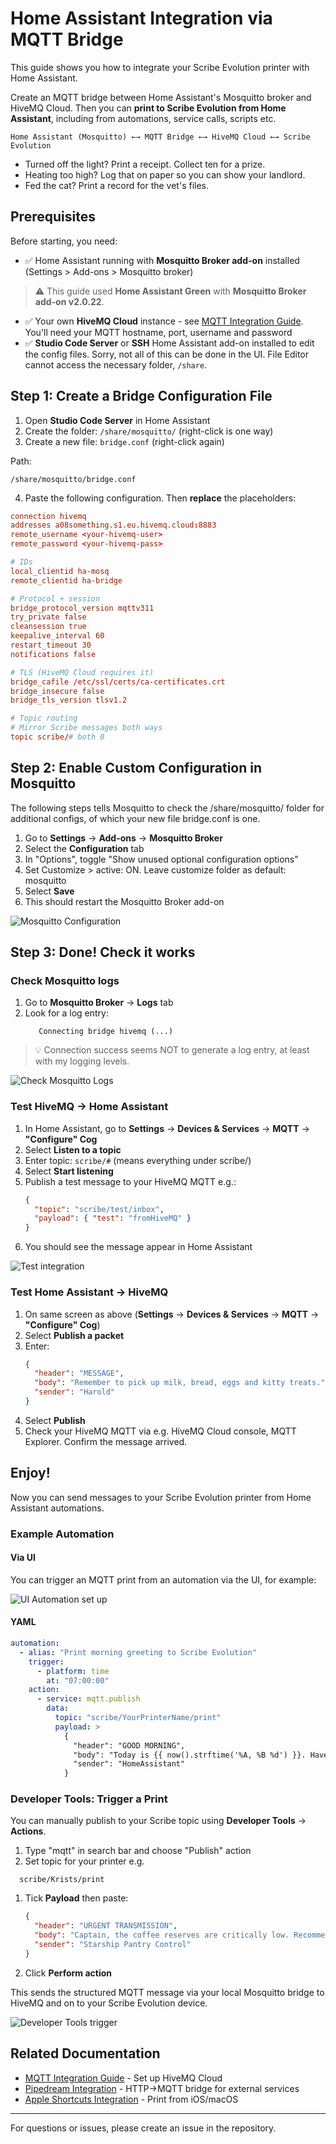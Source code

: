 # Home Assistant Integration via MQTT Bridge

This guide shows you how to integrate your Scribe Evolution printer with Home Assistant.

Create an MQTT bridge between Home Assistant's Mosquitto broker and HiveMQ Cloud. Then you can **print to Scribe Evolution from Home Assistant**, including from automations, service calls, scripts etc.

```
Home Assistant (Mosquitto) ←→ MQTT Bridge ←→ HiveMQ Cloud ←→ Scribe Evolution
```

- Turned off the light? Print a receipt. Collect ten for a prize.
- Heating too high? Log that on paper so you can show your landlord.
- Fed the cat? Print a record for the vet's files.

## Prerequisites

Before starting, you need:

- ✅ Home Assistant running with **Mosquitto Broker add-on** installed (Settings > Add-ons > Mosquitto broker)

> ⚠️ This guide used **Home Assistant Green** with **Mosquitto Broker add-on v2.0.22**.

- ✅ Your own **HiveMQ Cloud** instance - see [MQTT Integration Guide](mqtt-integration.md). You'll need your MQTT hostname, port, username and password
- ✅ **Studio Code Server** or **SSH** Home Assistant add-on installed to edit the config files. Sorry, not all of this can be done in the UI. File Editor cannot access the necessary folder, `/share`.

## Step 1: Create a Bridge Configuration File

1. Open **Studio Code Server** in Home Assistant
2. Create the folder: `/share/mosquitto/` (right-click is one way)
3. Create a new file: `bridge.conf` (right-click again)

Path:

```
/share/mosquitto/bridge.conf
```

4. Paste the following configuration. Then **replace** the placeholders:

```conf
connection hivemq
addresses a08something.s1.eu.hivemq.cloud:8883
remote_username <your-hivemq-user>
remote_password <your-hivemq-pass>

# IDs
local_clientid ha-mosq
remote_clientid ha-bridge

# Protocol + session
bridge_protocol_version mqttv311
try_private false
cleansession true
keepalive_interval 60
restart_timeout 30
notifications false

# TLS (HiveMQ Cloud requires it)
bridge_cafile /etc/ssl/certs/ca-certificates.crt
bridge_insecure false
bridge_tls_version tlsv1.2

# Topic routing
# Mirror Scribe messages both ways
topic scribe/# both 0
```

## Step 2: Enable Custom Configuration in Mosquitto

The following steps tells Mosquitto to check the /share/mosquitto/ folder for additional configs, of which your new file bridge.conf is one.

1. Go to **Settings** → **Add-ons** → **Mosquitto Broker**
2. Select the **Configuration** tab
3. In "Options", toggle "Show unused optional configuration options"
4. Set Customize > active: ON. Leave customize folder as default: mosquitto
5. Select **Save**
6. This should restart the Mosquitto Broker add-on

![Mosquitto Configuration](assets/screenshots/mqtt/mosquitto-bridge/mosquitto-bridge1.png)

## Step 3: Done! Check it works

### Check Mosquitto logs

1. Go to **Mosquitto Broker** → **Logs** tab
2. Look for a log entry:
   ```
      Connecting bridge hivemq (...)
   ```

> 💡 Connection success seems NOT to generate a log entry, at least with my logging levels.

![Check Mosquitto Logs](assets/screenshots/mqtt/mosquitto-bridge/mosquitto-bridge2.png)

### Test HiveMQ → Home Assistant

1. In Home Assistant, go to **Settings** → **Devices & Services** → **MQTT** → **"Configure" Cog**
2. Select **Listen to a topic**
3. Enter topic: `scribe/#` (means everything under scribe/)
4. Select **Start listening**
5. Publish a test message to your HiveMQ MQTT e.g.:
   ```json
   {
     "topic": "scribe/test/inbox",
     "payload": { "test": "fromHiveMQ" }
   }
   ```
6. You should see the message appear in Home Assistant

![Test integration](assets/screenshots/mqtt/mosquitto-bridge/mosquitto-bridge3.png)

### Test Home Assistant → HiveMQ

1. On same screen as above (**Settings** → **Devices & Services** → **MQTT** → **"Configure" Cog**)
2. Select **Publish a packet**
3. Enter:
   ```json
   {
     "header": "MESSAGE",
     "body": "Remember to pick up milk, bread, eggs and kitty treats.",
     "sender": "Harold"
   }
   ```
4. Select **Publish**
5. Check your HiveMQ MQTT via e.g. HiveMQ Cloud console, MQTT Explorer. Confirm the message arrived.

## Enjoy!

Now you can send messages to your Scribe Evolution printer from Home Assistant automations.

### Example Automation

#### Via UI

You can trigger an MQTT print from an automation via the UI, for example:

![UI Automation set up](assets/screenshots/mqtt/mosquitto-bridge/mosquitto-bridge5.png)

#### YAML

```yaml
automation:
  - alias: "Print morning greeting to Scribe Evolution"
    trigger:
      - platform: time
        at: "07:00:00"
    action:
      - service: mqtt.publish
        data:
          topic: "scribe/YourPrinterName/print"
          payload: >
            {
              "header": "GOOD MORNING",
              "body": "Today is {{ now().strftime('%A, %B %d') }}. Have a great day!",
              "sender": "HomeAssistant"
            }
```

### Developer Tools: Trigger a Print

You can manually publish to your Scribe topic using **Developer Tools** → **Actions**.

1. Type "mqtt" in search bar and choose "Publish" action
2. Set topic for your printer e.g.

```
  scribe/Krists/print
```

1. Tick **Payload** then paste:

   ```json
   {
     "header": "URGENT TRANSMISSION",
     "body": "Captain, the coffee reserves are critically low. Recommend immediate resupply before morale collapses.",
     "sender": "Starship Pantry Control"
   }
   ```

2. Click **Perform action**

This sends the structured MQTT message via your local Mosquitto bridge to HiveMQ and on to your Scribe Evolution device.

![Developer Tools trigger](assets/screenshots/mqtt/mosquitto-bridge/mosquitto-bridge4.png)

## Related Documentation

- [MQTT Integration Guide](mqtt-integration.md) - Set up HiveMQ Cloud
- [Pipedream Integration](pipedream-integration.md) - HTTP→MQTT bridge for external services
- [Apple Shortcuts Integration](apple-shortcuts.md) - Print from iOS/macOS

---

For questions or issues, please create an issue in the repository.

